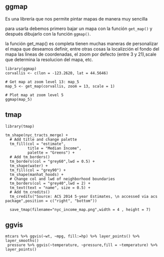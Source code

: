## ggmap
Es una librería que nos permite pintar mapas de manera muy sencilla

para usarla debemos primero bajar un mapa con la función `get_map()` y después dibujarlo con la función `ggmap()`.

la función get_map() es completa tienen muchas maneras de personalizar el mapa que deseamos definir, entre otras cosas la localizción el fondo del mapa las lineas de coordenadas, el zoom por defecto (entre 3 y 21),scale que determina la resolucion del mapa, etc.

```{r}
library(ggmap)
corvallis <- c(lon = -123.2620, lat = 44.5646)

# Get map at zoom level 13: map_5
map_5 <- get_map(corvallis, zoom = 13, scale = 1)

# Plot map at zoom level 5
ggmap(map_5)

```
## tmap
```{r}
library(tmap)

tm_shape(nyc_tracts_merge) +
  # Add title and change palette
  tm_fill(col = "estimate", 
          title = "Median Income",
          palette = "Greens") +
  # Add tm_borders()
  tm_borders(col = "grey60",lwd = 0.5) +
  tm_shape(water) +
  tm_fill(col = "grey90") +
  tm_shape(manhat_hoods) +
  # Change col and lwd of neighborhood boundaries
  tm_borders(col = "grey40",lwd = 2) +
  tm_text(text = "name", size = 0.5) +
  # Add tm_credits()
  tm_credits("Source: ACS 2014 5-year Estimates, \n accessed via acs package",position = c("right", "bottom"))
  
  save_tmap(filename="nyc_income_map.png",width = 4 , height = 7)
```

## ggvis
```{r}
mtcars %>% ggvis(~wt, ~mpg, fill:=hp) %>% layer_points() %>% layer_smooths()  
 pressure %>% ggvis(~temperature, ~pressure,fill = ~temperature) %>% layer_points()
 ```
